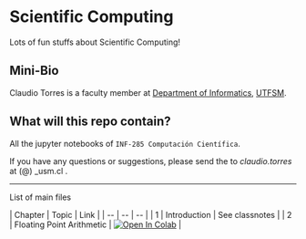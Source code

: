 # Scientific Computing
Lots of fun stuffs about Scientific Computing!

## Mini-Bio
Claudio Torres is a faculty member at [Department of Informatics](http://www.inf.utfsm.cl),
[UTFSM](http://www.usm.cl).

## What will this repo contain? 
All the jupyter notebooks of ``INF-285 Computación Científica``.

If you have any questions or suggestions, please send the to _claudio.torres_ at (@) _usm.cl .

---
List of main files

| Chapter | Topic | Link |
| -- | -- | -- |
| 1 | Introduction | See classnotes |
| 2 | Floating Point Arithmetic | [![Open In Colab](https://colab.research.google.com/assets/colab-badge.svg)](https://colab.research.google.com/github/tclaudioe/Scientific-Computing-V3/blob/main/02_floating_point_arithmetic.ipynb) | 
